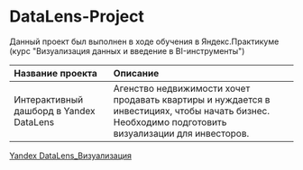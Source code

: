 # DataLens-Project
Данный проект был выполнен в ходе обучения в Яндекс.Практикуме (курс "Визуализация данных и введение в BI-инструменты")

| Название проекта              | Описание                     
| :-------------------- | :---------------------- |
| Интерактивный дашборд в Yandex DataLens  | Агенство недвижимости хочет продавать квартиры и нуждается в инвестициях, чтобы начать бизнес. Необходимо подготовить визуализации для инвесторов.

[Yandex DataLens_Визуализация](https://datalens.yandex/yjl81u0bnm12n)


